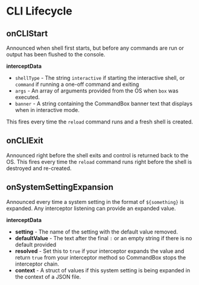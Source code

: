 # CLI Lifecycle

## onCLIStart

Announced when shell first starts, but before any commands are run or output has been flushed to the console.

**interceptData**

* `shellType` - The string `interactive` if starting the interactive shell, or `command` if running a one-off command and exiting
* `args` - An array of arguments provided from the OS when `box` was executed.
* `banner` - A string containing the CommandBox banner text that displays when in interactive mode.

This fires every time the `reload` command runs and a fresh shell is created.

## onCLIExit

Announced right before the shell exits and control is returned back to the OS. This fires every time the `reload` command runs right before the shell is destroyed and re-created.

## onSystemSettingExpansion

Announced every time a system setting in the format of `${something}` is expanded.  Any interceptor listening can provide an expanded value.

**interceptData**

* **setting** - The name of the setting with the default value removed.
* **defaultValue** - The text after the final `:` or an empty string if there is no default provided
* **resolved** - Set this to `true` if your interceptor expands the value and return `true` from your interceptor method so CommandBox stops the interceptor chain.
* **context** - A struct of values if this system setting is being expanded in the context of a JSON file.

